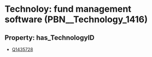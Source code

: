 # Technoloy: __fund management software__ (PBN__Technology_1416)

## Property: has_TechnologyID

* [Q1435728](Q1435728)

